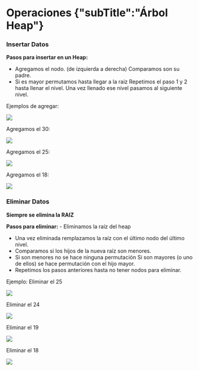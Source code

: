 # Operaciones {"subTitle":"Árbol Heap"}

### Insertar Datos

**Pasos para insertar en un Heap:**  
- Agregamos el nodo. (de izquierda a derecha) Comparamos son su padre.  
- Si es mayor permutamos hasta llegar a la raíz Repetimos el paso 1 y 2 hasta llenar el nivel. Una vez llenado ese nivel pasamos al siguiente nivel.  
  
Ejemplos de agregar:  

![](/assets/images/heap-tree/heap_3.jpg)

  
Agregamos el 30:  
  

![](/assets/images/heap-tree/heap_4.jpg)

Agregamos el 25:  
  

![](/assets/images/heap-tree/heap_5.jpg)

  
Agregamos el 18:  
  

![](/assets/images/heap-tree/heap_6.jpg)

  
### Eliminar Datos

**Siempre se elimina la RAIZ**  
  
**Pasos para eliminar:** - Eliminamos la raíz del heap  
- Una vez eliminada remplazamos la raíz con el último nodo del último nivel.  
- Comparamos si los hijos de la nueva raíz son menores.  
- Si son menores no se hace ninguna permutación Si son mayores (o uno de ellos) se hace permutación con el hijo mayor.  
- Repetimos los pasos anteriores hasta no tener nodos para eliminar.  
  
Ejemplo: Eliminar el 25  

![](/assets/images/heap-tree/heap_8.jpg)

  
Eliminar el 24  

![](/assets/images/heap-tree/heap_9.jpg)

  
Eliminar el 19  

![](/assets/images/heap-tree/heap_10.jpg)

  
Eliminar el 18  

![](/assets/images/heap-tree/heap_11.jpg)